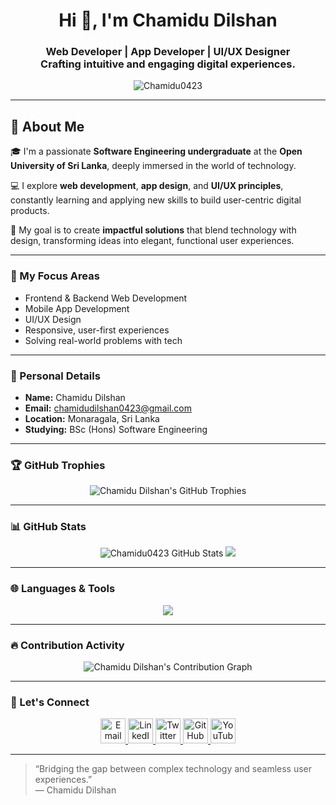 <!-- README.md -->

<h1 align="center">Hi 👋, I'm Chamidu Dilshan</h1>
<h3 align="center">
  Web Developer | App Developer | UI/UX Designer<br>
  Crafting intuitive and engaging digital experiences.
</h3>

<p align="center">
  <img src="https://komarev.com/ghpvc/?username=Chamidu0423&label=Profile%20views&color=0e75b6&style=flat" alt="Chamidu0423" />
</p>

---

## 📌 About Me

🎓 I'm a passionate **Software Engineering undergraduate** at the **Open University of Sri Lanka**, deeply immersed in the world of technology.

💻 I explore **web development**, **app design**, and **UI/UX principles**, constantly learning and applying new skills to build user-centric digital products.

🚀 My goal is to create **impactful solutions** that blend technology with design, transforming ideas into elegant, functional user experiences.

---

### 🧠 My Focus Areas

- Frontend & Backend Web Development  
- Mobile App Development  
- UI/UX Design  
- Responsive, user-first experiences  
- Solving real-world problems with tech

---

### 📍 Personal Details

- **Name:** Chamidu Dilshan  
- **Email:** [chamidudilshan0423@gmail.com](mailto:chamidudilshan0423@gmail.com)  
- **Location:** Monaragala, Sri Lanka  
- **Studying:** BSc (Hons) Software Engineering  

---

### 🏆 GitHub Trophies

<p align="center">
  <img src="https://github-profile-trophy.vercel.app/?username=Chamidu0423" alt="Chamidu Dilshan's GitHub Trophies" />
</p>

---

### 📊 GitHub Stats

<p align="center">
  <img src="https://github-readme-stats.vercel.app/api?username=Chamidu0423&show_icons=true&theme=tokyonight&hide_border=true" alt="Chamidu0423 GitHub Stats" />
  <img src="https://github-readme-streak-stats.herokuapp.com/?user=Chamidu0423&theme=tokyonight&hide_border=true" />
</p>

---

### 🌐 Languages & Tools

<p align="center">
  <img src="https://github-readme-stats.vercel.app/api/top-langs/?username=Chamidu0423&layout=compact&theme=dracula" />
</p>

---

### 🔥 Contribution Activity

<p align="center">
  <img src="https://github-readme-activity-graph.vercel.app/graph?username=Chamidu0423&theme=tokyo-night&hide_border=true" alt="Chamidu Dilshan's Contribution Graph" />
</p>

---


### 🤝 Let's Connect

<p align="center">
  <!-- Email Icon -->
  <a href="mailto:chamidudilshan0423@gmail.com">
    <img src="https://cdnjs.cloudflare.com/ajax/libs/font-awesome/6.0.0-beta3/svgs/solid/envelope.svg" width="40" height="40" alt="Email" />
  </a>
  <!-- LinkedIn Icon -->
  <a href="https://www.linkedin.com/in/chamidu-dilshan-082b43274/">
    <img src="https://cdnjs.cloudflare.com/ajax/libs/font-awesome/6.0.0-beta3/svgs/brands/linkedin.svg" width="40" height="40" alt="LinkedIn" />
  </a>
  <!-- Twitter Icon -->
  <a href="#">
    <img src="https://cdnjs.cloudflare.com/ajax/libs/font-awesome/6.0.0-beta3/svgs/brands/twitter.svg" width="40" height="40" alt="Twitter" />
  </a>
  <!-- GitHub Icon -->
  <a href="https://github.com/Chamidu0423">
    <img src="https://cdnjs.cloudflare.com/ajax/libs/font-awesome/6.0.0-beta3/svgs/brands/github.svg" width="40" height="40" alt="GitHub" />
  </a>
  <!-- YouTube Icon -->
  <a href="#">
    <img src="https://cdnjs.cloudflare.com/ajax/libs/font-awesome/6.0.0-beta3/svgs/brands/youtube.svg" width="40" height="40" alt="YouTube" />
  </a>
</p>


---

> “Bridging the gap between complex technology and seamless user experiences.”  
> — Chamidu Dilshan
